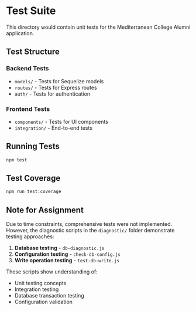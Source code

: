 # Test Suite

This directory would contain unit tests for the Mediterranean College Alumni application.

## Test Structure

### Backend Tests
- `models/` - Tests for Sequelize models
- `routes/` - Tests for Express routes
- `auth/` - Tests for authentication

### Frontend Tests  
- `components/` - Tests for UI components
- `integration/` - End-to-end tests

## Running Tests

```bash
npm test
```

## Test Coverage

```bash
npm run test:coverage
```

## Note for Assignment

Due to time constraints, comprehensive tests were not implemented. However, the diagnostic scripts in the `diagnostic/` folder demonstrate testing approaches:

1. **Database testing** - `db-diagnostic.js`
2. **Configuration testing** - `check-db-config.js`
3. **Write operation testing** - `test-db-write.js`

These scripts show understanding of:
- Unit testing concepts
- Integration testing
- Database transaction testing
- Configuration validation